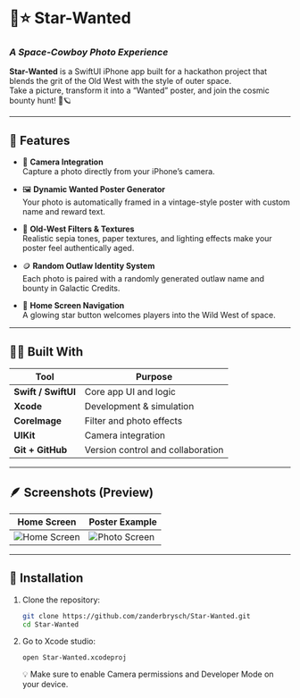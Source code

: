 # 🌌⭐ Star-Wanted
### _A Space-Cowboy Photo Experience_

**Star-Wanted** is a SwiftUI iPhone app built for a hackathon project that blends the grit of the Old West with the style of outer space.  
Take a picture, transform it into a “Wanted” poster, and join the cosmic bounty hunt! 🤠🪐

---

## 🚀 Features

- 📸 **Camera Integration**  
  Capture a photo directly from your iPhone’s camera.

- 🖼️ **Dynamic Wanted Poster Generator**  
  Your photo is automatically framed in a vintage-style poster with custom name and reward text.

- 🎨 **Old-West Filters & Textures**  
  Realistic sepia tones, paper textures, and lighting effects make your poster feel authentically aged.

- 🪙 **Random Outlaw Identity System**  
  Each photo is paired with a randomly generated outlaw name and bounty in Galactic Credits.

- 🌟 **Home Screen Navigation**  
  A glowing star button welcomes players into the Wild West of space.

---

## 🧑‍💻 Built With

| Tool | Purpose |
|------|----------|
| **Swift / SwiftUI** | Core app UI and logic |
| **Xcode** | Development & simulation |
| **CoreImage** | Filter and photo effects |
| **UIKit** | Camera integration |
| **Git + GitHub** | Version control and collaboration |

---

## 🪶 Screenshots (Preview)

| Home Screen | Poster Example |
|--------------|----------------|
| ![Home Screen](docs/home-screen.PNG) | ![Photo Screen](docs/photo-screen.PNG) | ![Saved Screen](docs/save-screen.PNG) | ![Wanted Poster](docs/example-save.PNG) |

---

## 🔧 Installation

1. Clone the repository:
   ```bash
   git clone https://github.com/zanderbrysch/Star-Wanted.git
   cd Star-Wanted
   ```
2. Go to Xcode studio:
   ```
   open Star-Wanted.xcodeproj
   ```
   
   
   💡 Make sure to enable Camera permissions and Developer Mode on your device.

